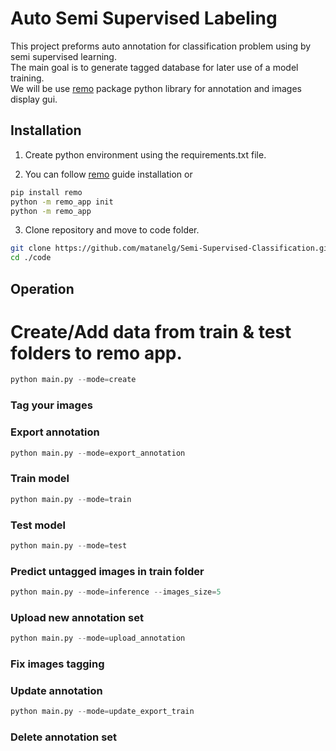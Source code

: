# Auto Semi Supervised Labeling

This project preforms auto annotation for classification problem using by semi supervised learning.<br />
The main goal is to generate tagged database for later use of a model training.<br />
We will be use [remo](https://remo.ai/docs/) package python library for annotation and images display gui.<br />

## Installation

1. Create python environment using the requirements.txt file.<br />

2. You can follow [remo](https://remo.ai/docs/) guide installation or<br />
```bash
pip install remo
python -m remo_app init
python -m remo_app
```
3. Clone repository and move to code folder.
```bash
git clone https://github.com/matanelg/Semi-Supervised-Classification.git
cd ./code
```

## Operation
# Create/Add data from train & test folders to remo app.
```python
python main.py --mode=create
```
### Tag your images 

### Export annotation
```python
python main.py --mode=export_annotation
```

### Train model
```python
python main.py --mode=train
```

### Test model
```python
python main.py --mode=test
```

### Predict untagged images in train folder
```python
python main.py --mode=inference --images_size=5
```

### Upload new annotation set
```python
python main.py --mode=upload_annotation
```

### Fix images tagging

### Update annotation
```python
python main.py --mode=update_export_train
```

### Delete annotation set








